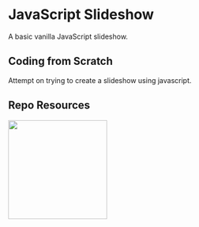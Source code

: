 # JavaScript Slideshow

A basic vanilla JavaScript slideshow.

## Coding from Scratch

Attempt on trying to create a slideshow using javascript. 


## Repo Resources

<a href="https://codeadam.ca">
<img src="https://cdn.codeadam.ca/images@1.0.0/codeadam-logo-coloured-horizontal.png" width="200">
</a>
